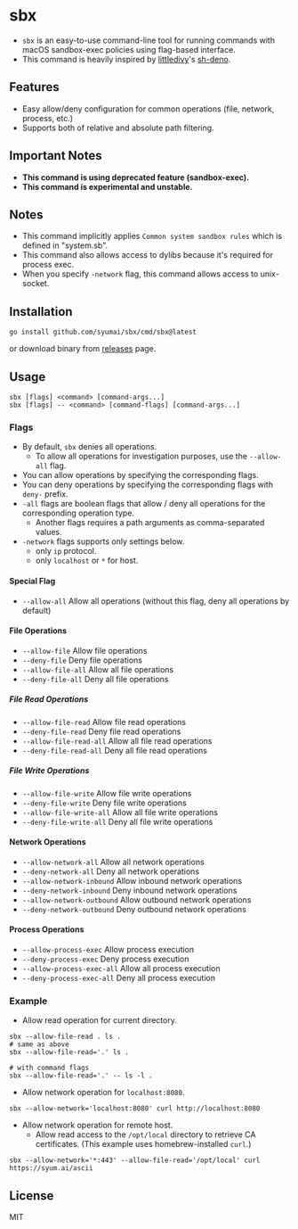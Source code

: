 # sbx

- `sbx` is an easy-to-use command-line tool for running commands with macOS sandbox-exec policies using flag-based interface.
- This command is heavily inspired by [littledivy](https://github.com/littledivy)'s [sh-deno](https://github.com/littledivy/sh-deno).

## Features

- Easy allow/deny configuration for common operations (file, network, process, etc.)
- Supports both of relative and absolute path filtering.

## Important Notes

- **This command is using deprecated feature (sandbox-exec).**
- **This command is experimental and unstable.**

## Notes

- This command implicitly applies `Common system sandbox rules` which is defined in "system.sb".
- This command also allows access to dylibs because it's required for process exec.
- When you specify `-network` flag, this command allows access to unix-socket.

## Installation

```
go install github.com/syumai/sbx/cmd/sbx@latest
```

or download binary from [releases](https://github.com/syumai/sbx/releases) page.

## Usage

```
sbx [flags] <command> [command-args...]
sbx [flags] -- <command> [command-flags] [command-args...]
```

### Flags

- By default, `sbx` denies all operations.
  - To allow all operations for investigation purposes, use the `--allow-all` flag.
- You can allow operations by specifying the corresponding flags.
- You can deny operations by specifying the corresponding flags with `deny-` prefix.
- `-all` flags are boolean flags that allow / deny all operations for the corresponding operation type.
  - Another flags requires a path arguments as comma-separated values.
- `-network` flags supports only settings below.
  - only `ip` protocol.
  - only `localhost` or `*` for host.

#### Special Flag

- `--allow-all`               Allow all operations (without this flag, deny all operations by default)

#### File Operations
- `--allow-file`              Allow file operations
- `--deny-file`               Deny file operations
- `--allow-file-all`          Allow all file operations
- `--deny-file-all`           Deny all file operations

##### File Read Operations
- `--allow-file-read`         Allow file read operations
- `--deny-file-read`          Deny file read operations
- `--allow-file-read-all`     Allow all file read operations
- `--deny-file-read-all`      Deny all file read operations

##### File Write Operations
- `--allow-file-write`        Allow file write operations
- `--deny-file-write`         Deny file write operations
- `--allow-file-write-all`    Allow all file write operations
- `--deny-file-write-all`     Deny all file write operations

#### Network Operations
- `--allow-network-all`       Allow all network operations
- `--deny-network-all`        Deny all network operations
- `--allow-network-inbound`   Allow inbound network operations
- `--deny-network-inbound`    Deny inbound network operations
- `--allow-network-outbound`  Allow outbound network operations
- `--deny-network-outbound`   Deny outbound network operations

#### Process Operations
- `--allow-process-exec`      Allow process execution
- `--deny-process-exec`       Deny process execution
- `--allow-process-exec-all`  Allow all process execution
- `--deny-process-exec-all`   Deny all process execution

### Example

* Allow read operation for current directory.

```console
sbx --allow-file-read . ls .
# same as above
sbx --allow-file-read='.' ls .

# with command flags
sbx --allow-file-read='.' -- ls -l .
```

* Allow network operation for `localhost:8080`.

```console
sbx --allow-network='localhost:8080' curl http://localhost:8080
```

* Allow network operation for remote host.
  - Allow read access to the `/opt/local` directory to retrieve CA certificates. (This example uses homebrew-installed `curl`.)

```console
sbx --allow-network='*:443' --allow-file-read='/opt/local' curl https://syum.ai/ascii
```

## License

MIT

